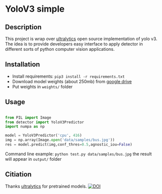 # YoloV3 simple

## Description

This project is wrap over [ultralytics](https://github.com/ultralytics/yolov3) open source implementation of yolo v3. The idea is to provide developers easy interface to apply detector in different sorts of python computer vision applications.

## Installation

* Install requirements: `pip3 install -r requirements.txt`
* Download model weights (about 250mb) from [google drive](https://drive.google.com/drive/folders/1B9FWmb6JkGV44C3EP8fuDTlX9gqnRzLK?usp=sharing)
* Put weights in `weights/` folder

## Usage

```python

from PIL import Image
from detector import YoloV3Predictor
import numpa as np

model = YoloV3Predictor('cpu', 416)
img = np.array(Image.open('data/samples/bus.jpg'))
res = model.predict(img,conf_thres=0.5,agnostic_iou=False)
```
Command line example:
`python test.py data/samples/bus.jpg`
the result will appear in `output/` folder

## Citiation
Thanks [ultralytics](https://github.com/ultralytics/yolov3) for pretrained models.
[![DOI](https://zenodo.org/badge/146165888.svg)](https://zenodo.org/badge/latestdoi/146165888)
